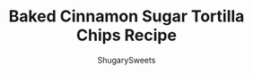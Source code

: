 ---
layout: ../../layouts/MarkdownPostLayout.astro
title: Baked Cinnamon Sugar Tortilla Chips Recipe
author: ShugarySweets
pubDate: 2021-02-18
description: "Baked Cinnamon Sugar Tortilla Chips - baked until crispy and covered with cinnamon sugar! These sweet and crunchy chips make a perfect vehicle for scooping all your favorite fruit salsas and dessert dips."
image_url: https://www.shugarysweets.com/wp-content/uploads/2021/02/baked-cinnamon-chips-facebook.jpg
tags: ["Basics","American"]
calories: 96
protein: 1
carbohydrates: 10
fats: 6
fiber: 0
ingredients: ["1 package flour tortillas (8-10 count)","¼ cup unsalted butter, melted","¼ cup granulated sugar","1 tsp cinnamon"]
serves: 48
time: "20 minutes"
prepTime: "10 minutes"
instructions: ["Preheat oven to 350 degrees.","Brush your tortillas with melted butter.","Combine the cinnamon and sugar in a small bowl. Sprinkle over tortillas.","Cut the tortillas into wedges (like a pizza) and put triangles in a single layer on a large baking sheet. Use a pizza cutter to make this step super quick and easy.","Bake for 8 to 10 minutes, until chips are crispy and golden brown. Serve with fruit salsa and enjoy."]
nutrition: ["96 calories","10 grams carbohydrates","15 milligrams cholesterol","6 grams fat","0 grams fiber","1 grams protein","4 grams saturated fat","30 grams sodium","6 grams sugar","0 grams trans fat","2 grams unsaturated fat"]
---
